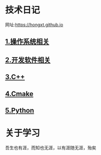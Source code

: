# 技术日记  
网址:https://hongxt.github.io  

## [1.操作系统相关](https://github.com/hongxt/hongxt.github.io/blob/main/mymd/%E6%93%8D%E4%BD%9C%E7%B3%BB%E7%BB%9F%E7%9B%B8%E5%85%B3.md)
## [2.开发软件相关](https://github.com/hongxt/hongxt.github.io/blob/main/mymd/%E5%BC%80%E5%8F%91%E8%BD%AF%E4%BB%B6%E7%9B%B8%E5%85%B3.md)
## [3.C++](https://github.com/hongxt/hongxt.github.io/blob/main/mymd/C%2B%2B.md)
## [4.Cmake](https://github.com/hongxt/hongxt.github.io/blob/main/mymd/Cmake.md)
## [5.Python](https://github.com/hongxt/hongxt.github.io/blob/main/mymd/Python.md)

# 关于学习  
吾生也有涯，而知也无涯，以有涯随无涯，殆矣

